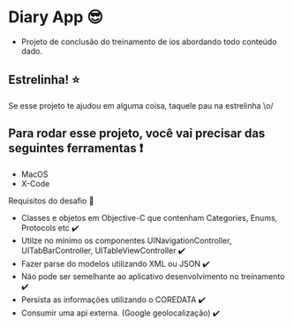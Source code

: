 #  Diary App :sunglasses:

- Projeto de conclusão do treinamento de ios abordando todo conteúdo dado.

## Estrelinha! :star:

Se esse projeto te ajudou em alguma coisa, taquele pau na estrelinha \o/

## Para rodar esse projeto, você vai precisar das seguintes ferramentas :exclamation:

- MacOS
- X-Code

 Requisitos do desafio 📑

-  Classes e objetos em Objective-C que contenham Categories, Enums, Protocols etc ✔️
-  Utilze no mínimo os componentes UINavigationController, UITabBarController, UITableViewController ✔️
-  Fazer parse do modelos utilizando XML ou JSON ✔️
-  Não pode ser semelhante ao aplicativo desenvolvimento no treinamento ✔️
-  Persista as informações utilizando o COREDATA ✔️
-  Consumir uma api externa. (Google geolocalização) ✔️
